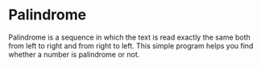 # Palindrome
Palindrome is a sequence in which the text is read exactly the same both from left to right and from right to left. This simple program helps you find whether a number is palindrome or not. 
